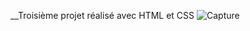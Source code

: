 __Troisième projet réalisé avec HTML et CSS
![Capture](https://github.com/user-attachments/assets/5e156b5e-c618-48c8-b253-b1001eebfc7b)
